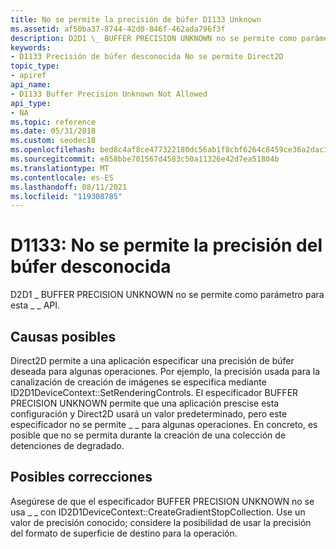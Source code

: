 ```yaml
---
title: No se permite la precisión de búfer D1133 Unknown
ms.assetid: af50ba37-8744-42d0-846f-462ada796f3f
description: D2D1 \_ BUFFER PRECISION UNKNOWN no se permite como parámetro para esta \_ \_ API.
keywords:
- D1133 Precisión de búfer desconocida No se permite Direct2D
topic_type:
- apiref
api_name:
- D1133 Buffer Precision Unknown Not Allowed
api_type:
- NA
ms.topic: reference
ms.date: 05/31/2018
ms.custom: seodec18
ms.openlocfilehash: bed8c4af8ce477322180dc56ab1f8cbf6264c8459ce36a2dac3eb0a6382b66f6
ms.sourcegitcommit: e858bbe701567d4583c50a11326e42d7ea51804b
ms.translationtype: MT
ms.contentlocale: es-ES
ms.lasthandoff: 08/11/2021
ms.locfileid: "119308785"
---
```

# <a name="d1133-buffer-precision-unknown-not-allowed"></a>D1133: No se permite la precisión del búfer desconocida

D2D1 \_ BUFFER PRECISION UNKNOWN no se permite como parámetro para esta \_ \_ API.






 

## <a name="possible-causes"></a>Causas posibles

Direct2D permite a una aplicación especificar una precisión de búfer deseada para algunas operaciones. Por ejemplo, la precisión usada para la canalización de creación de imágenes se especifica mediante ID2D1DeviceContext::SetRenderingControls. El especificador BUFFER PRECISION UNKNOWN permite que una aplicación prescise esta configuración y Direct2D usará un valor predeterminado, pero este especificador no se permite \_ \_ para algunas operaciones. En concreto, es posible que no se permita durante la creación de una colección de detenciones de degradado.

## <a name="possible-fixes"></a>Posibles correcciones

Asegúrese de que el especificador BUFFER PRECISION UNKNOWN no se usa \_ \_ con ID2D1DeviceContext::CreateGradientStopCollection. Use un valor de precisión conocido; considere la posibilidad de usar la precisión del formato de superficie de destino para la operación.

 

 




